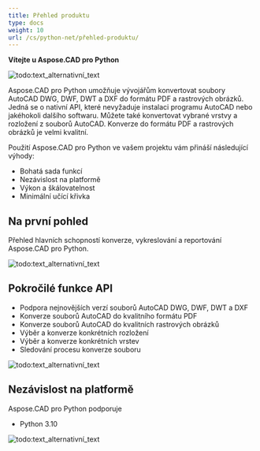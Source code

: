 ```yaml
---
title: Přehled produktu
type: docs
weight: 10
url: /cs/python-net/přehled-produktu/
---
```


**Vítejte u Aspose.CAD pro Python**

![todo:text_alternativní_text](product-overview_1.png)

Aspose.CAD pro Python umožňuje vývojářům konvertovat soubory AutoCAD DWG, DWF, DWT a DXF do formátu PDF a rastrových obrázků. Jedná se o nativní API, které nevyžaduje instalaci programu AutoCAD nebo jakéhokoli dalšího softwaru. Můžete také konvertovat vybrané vrstvy a rozložení z souborů AutoCAD. Konverze do formátu PDF a rastrových obrázků je velmi kvalitní.

Použití Aspose.CAD pro Python ve vašem projektu vám přináší následující výhody:

- Bohatá sada funkcí
- Nezávislost na platformě
- Výkon a škálovatelnost
- Minimální učící křivka

## **Na první pohled**
Přehled hlavních schopností konverze, vykreslování a reportování Aspose.CAD pro Python.

![todo:text_alternativní_text](product-overview_2.png)

## **Pokročilé funkce API**
- Podpora nejnovějších verzí souborů AutoCAD DWG, DWF, DWT a DXF
- Konverze souborů AutoCAD do kvalitního formátu PDF
- Konverze souborů AutoCAD do kvalitních rastrových obrázků
- Výběr a konverze konkrétních rozložení
- Výběr a konverze konkrétních vrstev
- Sledování procesu konverze souboru

![todo:text_alternativní_text](product-overview_3.png)

## **Nezávislost na platformě**
Aspose.CAD pro Python podporuje

- Python 3.10

![todo:text_alternativní_text](product-overview_4.png)
